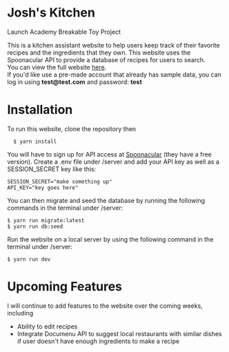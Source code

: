 # Josh's Kitchen
Launch Academy Breakable Toy Project

This is a kitchen assistant website to help users keep track of their favorite recipes and the ingredients that they own.  This website uses the Spoonacular API to provide a database of recipes for users to search.  
You can view the full website [here](https://joshs-kitchen.herokuapp.com/).  
If you'd like use a pre-made account that already has sample data, you can log in using **test<span>@test.</span>com** and password: **test** 

# Installation
To run this website, clone the repository then 
```
  $ yarn install
```
You will have to sign up for API access at [Spoonacular](https://spoonacular.com/food-api) (they have a free version). 
Create a .env file under /server and add your API key as well as a SESSION_SECRET key like this:
```
SESSION_SECRET="make something up"
API_KEY="key goes here"
```
You can then migrate and seed the database by running the following commands in the terminal under /server:
```
$ yarn run migrate:latest
$ yarn run db:seed
```
Run the website on a local server by using the following command in the terminal under /server:
```
$ yarn run dev
```
# Upcoming Features
I will continue to add features to the website over the coming weeks, including
- Ability to edit recipes
- Integrate Documenu API to suggest local restaurants with similar dishes if user doesn't have enough ingredients to make a recipe
